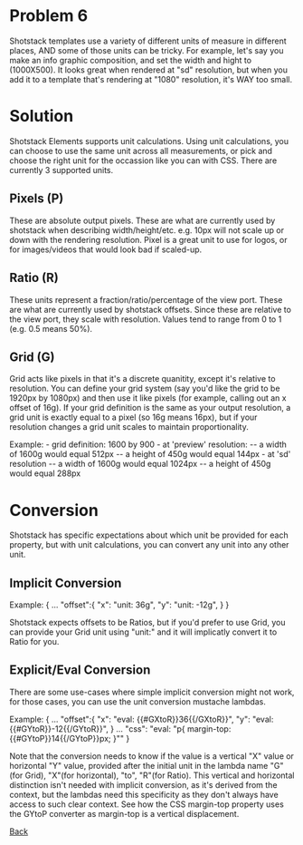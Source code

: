# Problem 6
Shotstack templates use a variety of different units of measure in different places, AND some of those units can be tricky.  For example, let's say you make an info graphic composition, and set the width and hight to (1000X500).  It looks great when rendered at "sd" resolution, but when you add it to a template that's rendering at "1080" resolution, it's WAY too small.

# Solution
Shotstack Elements supports unit calculations.  Using unit calculations, you can choose to use the same unit across all measurements, or pick and choose the right unit for the occassion like you can with CSS.  There are currently 3 supported units.

## Pixels (P)
These are absolute output pixels.  These are what are currently used by shotstack when describing width/height/etc.  e.g. 10px will not scale up or down with the rendering resolution.  Pixel is a great unit to use for logos, or for images/videos that would look bad if scaled-up.

## Ratio (R)
These units represent a fraction/ratio/percentage of the view port.  These are what are currently used by shotstack offsets.  Since these are relative to the view port, they scale with resolution.  Values tend to range from 0 to 1 (e.g. 0.5 means 50%).

## Grid (G)
Grid acts like pixels in that it's a discrete quanitity, except it's relative to resolution.  You can define your grid system (say you'd like the grid to be 1920px by 1080px) and then use it like pixels (for example, calling out an x offset of 16g).  If your grid definition is the same as your output resolution, a grid unit is exactly equal to a pixel (so 16g means 16px), but if your resolution changes a grid unit scales to maintain proportionality.

Example:
    - grid definition: 1600 by 900
    - at 'preview' resolution:
    -- a width of 1600g would equal 512px
    -- a height of 450g would equal 144px
    - at 'sd' resolution
    -- a width of 1600g would equal 1024px
    -- a height of 450g would equal 288px

# Conversion
Shotstack has specific expectations about which unit be provided for each property, but with unit calculations, you can convert any unit into any other unit.  

## Implicit Conversion
Example:
{
    ...
    "offset":{
        "x": "unit: 36g",
        "y": "unit: -12g",
    }
}

Shotstack expects offsets to be Ratios, but if you'd prefer to use Grid, you can provide your Grid unit using "unit:" and it will implicatly convert it to Ratio for you.

## Explicit/Eval Conversion
There are some use-cases where simple implicit conversion might not work, for those cases, you can use the unit conversion mustache lambdas.

Example:
{
    ...
    "offset":{
        "x": "eval: {{#GXtoR}}36{{/GXtoR}}",
        "y": "eval: {{#GYtoR}}-12{{/GYtoR}}",
    }
    ...
    "css": "eval: \"p{ margin-top: {{#GYtoP}}14{{/GYtoP}}px; }\""
}

Note that the conversion needs to know if the value is a vertical "X" value or horizontal "Y" value, provided after the initial unit in the lambda name "G"(for Grid), "X"(for horizontal), "to", "R"(for Ratio).  This vertical and horizontal distinction isn't needed with implicit conversion, as it's derived from the context, but the lambdas need this specificity as they don't always have access to such clear context.  See how the CSS margin-top property uses the GYtoP converter as margin-top is a vertical displacement.


[Back](https://github.com/CobaltBlueDW/ShotstackElements)